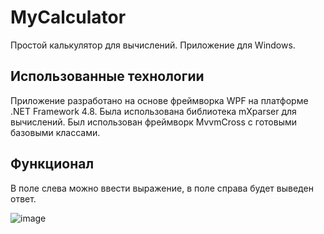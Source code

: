 # MyCalculator
Простой калькулятор для вычислений. Приложение для Windows.

## Использованные технологии
Приложение разработано на основе фреймворка WPF на платформе .NET Framework 4.8.
Была использована библиотека mXparser для вычислений. Был использован фреймворк MvvmCross с готовыми базовыми классами.

## Функционал
В поле слева можно ввести выражение, в поле справа будет выведен ответ.

![image](https://github.com/M0untain13/MyCalculator/assets/125659198/7fcfc432-3aa4-4218-a3d0-3b98c32e4726)
